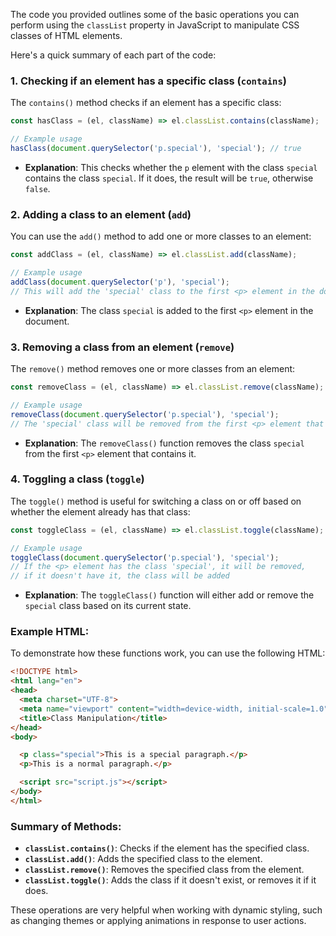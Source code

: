 The code you provided outlines some of the basic operations you can perform using the `classList` property in JavaScript to manipulate CSS classes of HTML elements.

Here's a quick summary of each part of the code:

### 1. **Checking if an element has a specific class** (`contains`)
The `contains()` method checks if an element has a specific class:

```javascript
const hasClass = (el, className) => el.classList.contains(className);

// Example usage
hasClass(document.querySelector('p.special'), 'special'); // true
```
- **Explanation**: This checks whether the `p` element with the class `special` contains the class `special`. If it does, the result will be `true`, otherwise `false`.

### 2. **Adding a class to an element** (`add`)
You can use the `add()` method to add one or more classes to an element:

```javascript
const addClass = (el, className) => el.classList.add(className);

// Example usage
addClass(document.querySelector('p'), 'special');
// This will add the 'special' class to the first <p> element in the document
```
- **Explanation**: The class `special` is added to the first `<p>` element in the document.

### 3. **Removing a class from an element** (`remove`)
The `remove()` method removes one or more classes from an element:

```javascript
const removeClass = (el, className) => el.classList.remove(className);

// Example usage
removeClass(document.querySelector('p.special'), 'special');
// The 'special' class will be removed from the first <p> element that has it
```
- **Explanation**: The `removeClass()` function removes the class `special` from the first `<p>` element that contains it.

### 4. **Toggling a class** (`toggle`)
The `toggle()` method is useful for switching a class on or off based on whether the element already has that class:

```javascript
const toggleClass = (el, className) => el.classList.toggle(className);

// Example usage
toggleClass(document.querySelector('p.special'), 'special');
// If the <p> element has the class 'special', it will be removed, 
// if it doesn't have it, the class will be added
```
- **Explanation**: The `toggleClass()` function will either add or remove the `special` class based on its current state.

### Example HTML:

To demonstrate how these functions work, you can use the following HTML:

```html
<!DOCTYPE html>
<html lang="en">
<head>
  <meta charset="UTF-8">
  <meta name="viewport" content="width=device-width, initial-scale=1.0">
  <title>Class Manipulation</title>
</head>
<body>

  <p class="special">This is a special paragraph.</p>
  <p>This is a normal paragraph.</p>

  <script src="script.js"></script>
</body>
</html>
```

### Summary of Methods:
- **`classList.contains()`**: Checks if the element has the specified class.
- **`classList.add()`**: Adds the specified class to the element.
- **`classList.remove()`**: Removes the specified class from the element.
- **`classList.toggle()`**: Adds the class if it doesn't exist, or removes it if it does.

These operations are very helpful when working with dynamic styling, such as changing themes or applying animations in response to user actions.